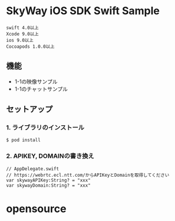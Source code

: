 # SkyWay iOS SDK Swift Sample

```
swift 4.0以上
Xcode 9.0以上
ios 9.0以上
Cocoapods 1.0.0以上

```

## 機能


- 1-1の映像サンプル
- 1-1のチャットサンプル

## セットアップ

### 1. ライブラリのインストール

```
$ pod install
```

### 2. APIKEY, DOMAINの書き換え

```
// AppDelegate.swift
// https://webrtc.ecl.ntt.com/からAPIKeyとDomainを取得してください
var skywayAPIKey:String? = "xxx"
var skywayDomain:String? = "xxx"

```
# opensource
